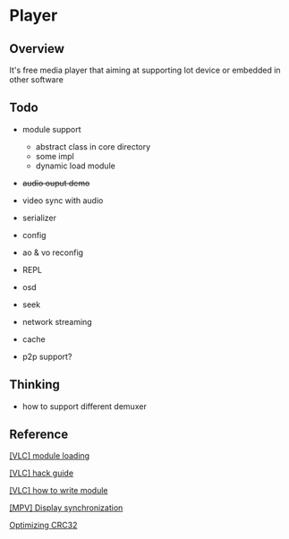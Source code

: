 # Player

## Overview

It's free media player that aiming at supporting Iot device or embedded in other software

## Todo

+ module support
    + abstract class in core directory
    + some impl
    + dynamic load module

+ ~~audio ouput demo~~
+ video sync with audio
+ serializer
+ config
+ ao & vo reconfig
+ REPL
+ osd
+ seek
+ network streaming
+ cache
+ p2p support?

## Thinking

+ how to support different demuxer

## Reference

[[VLC] module loading](https://wiki.videolan.org/Documentation:VLC_Modules_Loading/)

[[VLC] hack guide](https://wiki.videolan.org/Hacker_Guide/)

[[VLC] how to write module](https://wiki.videolan.org/Hacker_Guide/)

[[MPV] Display synchronization](https://github.com/mpv-player/mpv/wiki/Display-synchronization)

[Optimizing CRC32](https://merrymage.com/lab/crc32/)